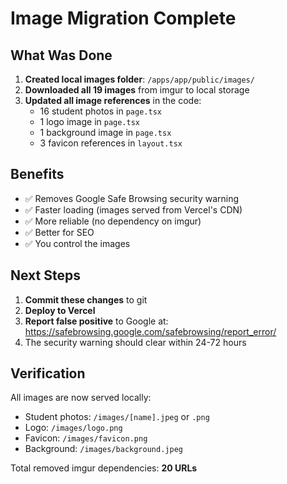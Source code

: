 # Image Migration Complete

## What Was Done

1. **Created local images folder**: `/apps/app/public/images/`
2. **Downloaded all 19 images** from imgur to local storage
3. **Updated all image references** in the code:
   - 16 student photos in `page.tsx`
   - 1 logo image in `page.tsx`
   - 1 background image in `page.tsx`
   - 3 favicon references in `layout.tsx`

## Benefits

- ✅ Removes Google Safe Browsing security warning
- ✅ Faster loading (images served from Vercel's CDN)
- ✅ More reliable (no dependency on imgur)
- ✅ Better for SEO
- ✅ You control the images

## Next Steps

1. **Commit these changes** to git
2. **Deploy to Vercel**
3. **Report false positive** to Google at: https://safebrowsing.google.com/safebrowsing/report_error/
4. The security warning should clear within 24-72 hours

## Verification

All images are now served locally:
- Student photos: `/images/[name].jpeg` or `.png`
- Logo: `/images/logo.png`
- Favicon: `/images/favicon.png`
- Background: `/images/background.jpeg`

Total removed imgur dependencies: **20 URLs**
